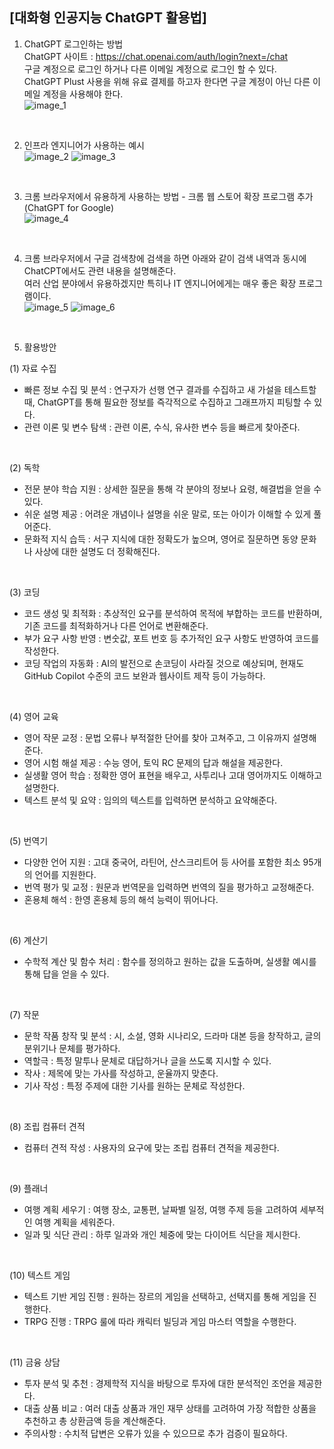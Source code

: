 ## [대화형 인공지능 ChatGPT 활용법]

1. ChatGPT 로그인하는 방법       
ChatGPT 사이트 : https://chat.openai.com/auth/login?next=/chat   
구글 계정으로 로그인 하거나 다른 이메일 계정으로 로그인 할 수 있다.   
ChatGPT Plust 사용을 위해 유료 결제를 하고자 한다면 구글 계정이 아닌 다른 이메일 계정을 사용해야 한다.   
![image_1](https://github.com/user-attachments/assets/ed3d162f-07fd-4217-b9d8-ab1c6924f7d3)
<br/>
                
2. 인프라 엔지니어가 사용하는 예시             
![image_2](https://github.com/user-attachments/assets/67b32b27-803a-42bb-bd46-07d67f0c3133)
![image_3](https://github.com/user-attachments/assets/fa56230b-3b8c-460c-a774-2f492b99ba9d)
<br/>
        
3. 크롬 브라우저에서 유용하게 사용하는 방법 - 크롬 웹 스토어 확장 프로그램 추가 (ChatGPT for Google)     
![image_4](https://github.com/user-attachments/assets/29c129b7-6f7c-43bb-8507-19b643c3d605)
<br/>
                                
4. 크롬 브라우저에서 구글 검색창에 검색을 하면 아래와 같이 검색 내역과 동시에 ChatCPT에서도 관련 내용을 설명해준다.   
여러 산업 분야에서 유용하겠지만 특히나 IT 엔지니어에게는 매우 좋은 확장 프로그램이다.    
![image_5](https://github.com/user-attachments/assets/f0ddd72a-fd99-4b56-bf9f-500a754eb62c)
![image_6](https://github.com/user-attachments/assets/d22dd957-596b-426e-a180-efc0bbc30ade)
<br/>

5. 활용방안
   
(1) 자료 수집   
- 빠른 정보 수집 및 분석 : 연구자가 선행 연구 결과를 수집하고 새 가설을 테스트할 때, ChatGPT를 통해 필요한 정보를 즉각적으로 수집하고 그래프까지 피팅할 수 있다.   
- 관련 이론 및 변수 탐색 : 관련 이론, 수식, 유사한 변수 등을 빠르게 찾아준다.   
<br/>

(2) 독학   
- 전문 분야 학습 지원 : 상세한 질문을 통해 각 분야의 정보나 요령, 해결법을 얻을 수 있다.   
- 쉬운 설명 제공 : 어려운 개념이나 설명을 쉬운 말로, 또는 아이가 이해할 수 있게 풀어준다.   
- 문화적 지식 습득 : 서구 지식에 대한 정확도가 높으며, 영어로 질문하면 동양 문화나 사상에 대한 설명도 더 정확해진다.   
<br/>

(3) 코딩   
- 코드 생성 및 최적화 : 추상적인 요구를 분석하여 목적에 부합하는 코드를 반환하며, 기존 코드를 최적화하거나 다른 언어로 변환해준다.   
- 부가 요구 사항 반영 : 변숫값, 포트 번호 등 추가적인 요구 사항도 반영하여 코드를 작성한다.   
- 코딩 작업의 자동화 : AI의 발전으로 손코딩이 사라질 것으로 예상되며, 현재도 GitHub Copilot 수준의 코드 보완과 웹사이트 제작 등이 가능하다.   
<br/>

(4) 영어 교육   
- 영어 작문 교정 : 문법 오류나 부적절한 단어를 찾아 고쳐주고, 그 이유까지 설명해준다.   
- 영어 시험 해설 제공 : 수능 영어, 토익 RC 문제의 답과 해설을 제공한다.   
- 실생활 영어 학습 : 정확한 영어 표현을 배우고, 사투리나 고대 영어까지도 이해하고 설명한다.   
- 텍스트 분석 및 요약 : 임의의 텍스트를 입력하면 분석하고 요약해준다.   
<br/>

(5) 번역기   
- 다양한 언어 지원 : 고대 중국어, 라틴어, 산스크리트어 등 사어를 포함한 최소 95개의 언어를 지원한다.   
- 번역 평가 및 교정 : 원문과 번역문을 입력하면 번역의 질을 평가하고 교정해준다.   
- 혼용체 해석 : 한영 혼용체 등의 해석 능력이 뛰어나다.   
<br/>

(6) 계산기   
- 수학적 계산 및 함수 처리 : 함수를 정의하고 원하는 값을 도출하며, 실생활 예시를 통해 답을 얻을 수 있다.   
<br/>

(7) 작문   
- 문학 작품 창작 및 분석 : 시, 소설, 영화 시나리오, 드라마 대본 등을 창작하고, 글의 분위기나 문체를 평가하다.   
- 역할극 : 특정 말투나 문체로 대답하거나 글을 쓰도록 지시할 수 있다.   
- 작사 : 제목에 맞는 가사를 작성하고, 운율까지 맞춘다.   
- 기사 작성 : 특정 주제에 대한 기사를 원하는 문체로 작성한다.   
<br/>

(8) 조립 컴퓨터 견적   
- 컴퓨터 견적 작성 : 사용자의 요구에 맞는 조립 컴퓨터 견적을 제공한다.   
<br/>

(9) 플래너   
- 여행 계획 세우기 : 여행 장소, 교통편, 날짜별 일정, 여행 주제 등을 고려하여 세부적인 여행 계획을 세워준다.   
- 일과 및 식단 관리 : 하루 일과와 개인 체중에 맞는 다이어트 식단을 제시한다.   
<br/>

(10) 텍스트 게임   
- 텍스트 기반 게임 진행 : 원하는 장르의 게임을 선택하고, 선택지를 통해 게임을 진행한다.   
- TRPG 진행 : TRPG 룰에 따라 캐릭터 빌딩과 게임 마스터 역할을 수행한다.   
<br/>

(11) 금융 상담   
- 투자 분석 및 추천 : 경제학적 지식을 바탕으로 투자에 대한 분석적인 조언을 제공한다.   
- 대출 상품 비교 : 여러 대출 상품과 개인 재무 상태를 고려하여 가장 적합한 상품을 추천하고 총 상환금액 등을 계산해준다.   
- 주의사항 : 수치적 답변은 오류가 있을 수 있으므로 추가 검증이 필요하다.   
<br/>

